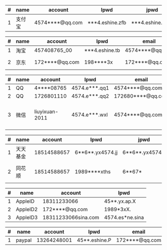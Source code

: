 

|#   | name  | account         | lpwd              | jpwd |band     |phone |
| ---|---    | ---              | ---              |---    |---             |---        |
| 1  | 支付宝 | 4574****@qq.com | ***4.eshine.zfb |***4.eshine.zfb2| 457408765_00 | 183****3066 | 
 

|#   | name  | account         | lpwd              | email   |phone | jpwd|
| ---|---    | ---              | ---              |---     |---        |---|
| 1  | 淘宝 | 457408765_00 | ***4.eshine.tb | 4574****@qq.com | 183****3066 | |
| 2  | 京东 | 172****@qq.com | 198****3x | 172****@qq.com | 185****8657 |61\*\*79.yx4574.jd , 61\*\*79|


|#   | name  | account   | lpwd        | email   |phone | remar
| ---|---    | ---      | ---    |---     |---    |---    |
| 1  | QQ | 4****08765 | 4574.e***.qq1 | 4574****@qq.com | 185****8657 | |
| 2  | QQ | 1726801110 | 4574.e***.qq2 | 172680****@qq.com | 185****8657 || 
| 3  | 微信 | liuyixuan-2011 | 4574.e***.wxl | 4574****@qq.com | 185****8657 | 支付：61* 679*|

|#   | name  | account         | lpwd              | jpwd |band     |
| ---|---    | ---              | ---              |---    |---             |
| 1| 天天基金   | 18514588657    |6\*\*6**.yx4574.jj  |6\*\*6**.yx4574.jj    |交行：1087 |
| 2| 同花顺   | 18514588657    |1989****xths  |6\*\*67*   |财通证券：88031695/ 6*36*9 |


|#   | name  | account         | lpwd              | 
| ---|---    | ---              | ---              |
| 1| AppleID   | 18311233066    |45**.yx.ap.X |    
| 2| AppleID2   | 172****@qq.com    |1989*3xX. | 
| 3| AppleID3   | 18311233066sina.com    |4574.es*ne.sina| 


|#   | name  | account         | lpwd              | email|
| ---|---    | ---              | ---              |--- |
| 1| paypal   | 13264248001    |45**.eshine.P |  172****@qq.com  |
